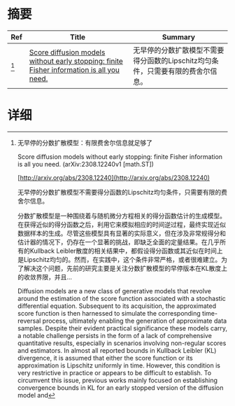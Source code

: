 # 摘要

| Ref | Title | Summary |
| --- | --- | --- |
| [^1] | [Score diffusion models without early stopping: finite Fisher information is all you need.](http://arxiv.org/abs/2308.12240) | 无早停的分数扩散模型不需要得分函数的Lipschitz均匀条件，只需要有限的费舍尔信息。 |

# 详细

[^1]: 无早停的分数扩散模型：有限费舍尔信息就足够了

    Score diffusion models without early stopping: finite Fisher information is all you need. (arXiv:2308.12240v1 [math.ST])

    [http://arxiv.org/abs/2308.12240](http://arxiv.org/abs/2308.12240)

    无早停的分数扩散模型不需要得分函数的Lipschitz均匀条件，只需要有限的费舍尔信息。

    

    分数扩散模型是一种围绕着与随机微分方程相关的得分函数估计的生成模型。在获得近似的得分函数之后，利用它来模拟相应的时间逆过程，最终实现近似数据样本的生成。尽管这些模型具有显著的实际意义，但在涉及非常规得分和估计器的情况下，仍存在一个显著的挑战，即缺乏全面的定量结果。在几乎所有的Kullback Leibler散度的相关结果中，都假设得分函数或其近似在时间上是Lipschitz均匀的。然而，在实践中，这个条件非常严格，或者很难建立。为了解决这个问题，先前的研究主要是关注分数扩散模型的早停版本在KL散度上的收敛界限，并且...

    Diffusion models are a new class of generative models that revolve around the estimation of the score function associated with a stochastic differential equation. Subsequent to its acquisition, the approximated score function is then harnessed to simulate the corresponding time-reversal process, ultimately enabling the generation of approximate data samples. Despite their evident practical significance these models carry, a notable challenge persists in the form of a lack of comprehensive quantitative results, especially in scenarios involving non-regular scores and estimators. In almost all reported bounds in Kullback Leibler (KL) divergence, it is assumed that either the score function or its approximation is Lipschitz uniformly in time. However, this condition is very restrictive in practice or appears to be difficult to establish.  To circumvent this issue, previous works mainly focused on establishing convergence bounds in KL for an early stopped version of the diffusion model and
    

